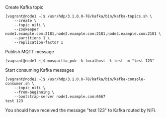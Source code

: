 

Create Kafka topic

```
[vagrant@node1 ~]$ /usr/hdp/3.1.0.0-78/kafka/bin/kafka-topics.sh \
    --create \
    --topic nifi \
    --zookeeper node1.example.com:2181,node2.example.com:2181,node3.example.com:2181 \
    --partitions 1 \
    --replication-factor 1
```
Publish MQTT message

```
[vagrant@node1 ~]$ mosquitto_pub -h localhost -t test -m "test 123"
```

Start consuming Kafka messages

```
[vagrant@node1 ~]$ /usr/hdp/3.1.0.0-78/kafka/bin/kafka-console-consumer.sh \
    --topic nifi \
    --from-beginning \
    --bootstrap-server node1.example.com:6667
test 123
```

You should have received the message "test 123" to Kafka routed by NiFi.
